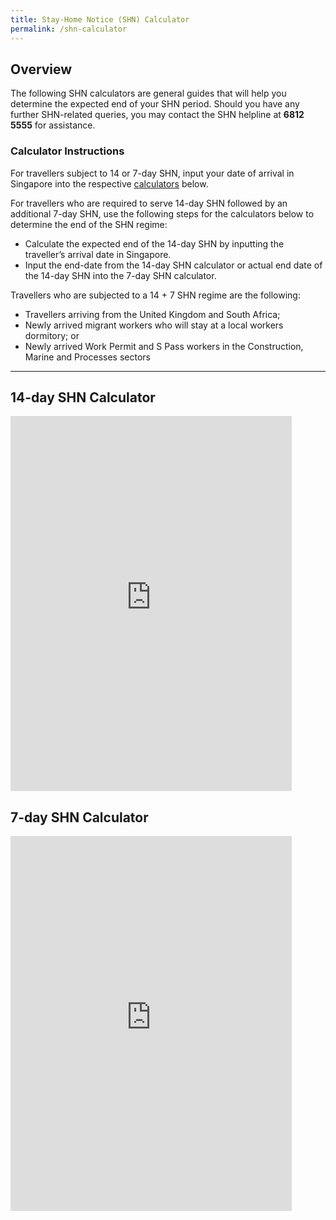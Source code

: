 ```yaml
---
title: Stay-Home Notice (SHN) Calculator
permalink: /shn-calculator
---
```


## Overview

The following SHN calculators are general guides that will help you determine the expected end of your SHN period. Should you have any further SHN-related queries, you may contact the SHN helpline at **6812 5555** for assistance.

### Calculator Instructions

For travellers subject to 14 or 7-day SHN, input your date of arrival in Singapore into the respective [calculators](#cal) below.

For travellers who are required to serve 14-day SHN followed by an additional 7-day SHN, use the following steps for the calculators below to determine the end of the SHN regime:
- Calculate the expected end of the 14-day SHN by inputting the traveller’s arrival date in Singapore. 
- Input the end-date from the 14-day SHN calculator or actual end date of the 14-day SHN into the 7-day SHN calculator.

Travellers who are subjected to a 14 + 7 SHN regime are the following:
- Travellers arriving from the United Kingdom and South Africa;
- Newly arrived migrant workers who will stay at a local workers dormitory; or
- Newly arrived Work Permit and S Pass workers in the Construction, Marine and Processes sectors

-----

<div id="cal"></div>

## 14-day SHN Calculator

<iframe width="450" height="600" src="https://www.checkfirst.gov.sg/c/shn-date-calculator" frameborder="0" allow="accelerometer; autoplay; clipboard-write; encrypted-media; gyroscope; picture-in-picture" allowfullscreen></iframe>

## 7-day SHN Calculator

<iframe width="450" height="600" src="https://www.checkfirst.gov.sg/c/shn-date-calculator-2" frameborder="0" allow="accelerometer; autoplay; clipboard-write; encrypted-media; gyroscope; picture-in-picture" allowfullscreen></iframe>


